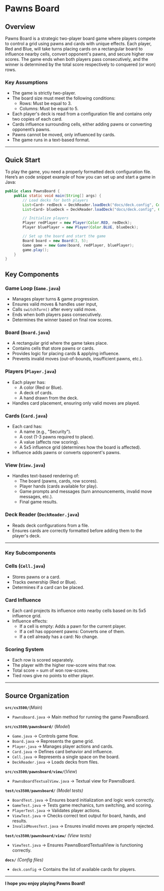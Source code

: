 # Pawns Board

## Overview
Pawns Board is a strategic two-player board game where players compete to control a grid using pawns and cards with unique effects. Each player, Red and Blue, will take turns placing cards on a rectangular board to influence nearby cells, convert opponent's pawns, and secure higher row scores. The game ends when both players pass consecutively, and the winner is determined by the total score respectively to conquered (or won) rows.

### **Key Assumptions**
- The game is strictly two-player.
- The board size must meet the following conditions:
  - Rows: Must be equal to 3.
  - Columns: Must be equal to 5.
- Each player's deck is read from a configuration file and contains only two copies of each card.
- Cards influence surrounding cells, either adding pawns or converting opponent’s pawns.
- Pawns cannot be moved, only influenced by cards.
- The game runs in a text-based format.

---

##  **Quick Start**
To play the game, you need a properly formatted deck configuration file. Here’s an code snippet example of how you can set up and start a game in Java:

```java
public class PawnsBoard {
    public static void main(String[] args) {
        // Load decks for both players
        List<Card> redDeck = DeckReader.loadDeck("docs/deck.config", Color.RED);
        List<Card> blueDeck = DeckReader.loadDeck("docs/deck.config", Color.BLUE);

        // Initialize players
        Player redPlayer = new Player(Color.RED, redDeck);
        Player bluePlayer = new Player(Color.BLUE, blueDeck);

        // Set up the board and start the game
        Board board = new Board(3, 5);
        Game game = new Game(board, redPlayer, bluePlayer);
        game.play();
    }
}
```

## **Key Components**

### **Game Loop (`Game.java`)**
- Manages player turns & game progression.
- Ensures valid moves & handles user input,
- Calls `switchTurn()` after every valid move.
- Ends when both players pass consecutively.
- Determines the winner based on final row scores.

### **Board (`Board.java`)**
- A rectangular grid where the game takes place.
- Contains cells that store pawns or cards.
- Provides logic for placing cards & applying influence.
- Prevents invalid moves (out-of-bounds, insufficient pawns, etc.).

### **Players (`Player.java`)**
- Each player has:
  - A color (Red or Blue).
  - A deck of cards.
  - A hand drawn from the deck.
- Handles card placement, ensuring only valid moves are played.

### **Cards (`Card.java`)**
- Each card has:
  - A name (e.g., "Security").
  - A cost (1-3 pawns required to place).
  - A value (affects row scoring).
  - A 5x5 influence grid (determines how the board is affected).
- Influence adds pawns or converts opponent's pawns.

### **View (`View.java`)**
- Handles text-based rendering of:
  - The board (pawns, cards, row scores).
  - Player hands (cards available for play).
  - Game prompts and messages (turn announcements, invalid move messages, etc.).
  - Final game results.

### **Deck Reader (`DeckReader.java`)**
- Reads deck configurations from a file.
- Ensures cards are correctly formatted before adding them to the player's deck.

---

### **Key Subcomponents**
### **Cells (`Cell.java`)**
- Stores pawns or a card.
- Tracks ownership (Red or Blue).
- Determines if a card can be placed.

### **Card Influence**
- Each card projects its influence onto nearby cells based on its 5x5 influence grid.
- Influence effects:
  - If a cell is empty: Adds a pawn for the current player.
  - If a cell has opponent pawns: Converts one of them.
  - If a cell already has a card: No change.

### **Scoring System**
- Each row is scored separately.
- The player with the higher row-score wins that row.
- Total score = sum of won row-scores.
- Tied rows give no points to either player.

---

## **Source Organization**
**`src/cs3500/`**(_Main_)
- `PawnsBoard.java` → Main method for running the game PawnsBoard.

**`src/cs3500/pawnsboard/`** (_Model_)
- `Game.java` → Controls game flow.
- `Board.java` → Represents the game grid.
- `Player.java` → Manages player actions and cards.
- `Card.java` → Defines card behavior and influence.
- `Cell.java` → Represents a single space on the board.
- `DeckReader.java` → Loads decks from files.

**`src/cs3500/pawnsboard/view/`**(_View_)
- `PawnsBoardTextualView.java` → Textual view for PawnsBoard.

**`test/cs3500/pawnsboard/`** *(Model tests)*
- `BoardTest.java` → Ensures board initialization and logic work correctly.
- `GameTest.java` → Tests game mechanics, turn switching, and scoring.
- `PlayerTest.java` → Validates player actions.
- `ViewTest.java` → Checks correct text output for board, hands, and results.
- `InvalidMovesTest.java` → Ensures invalid moves are properly rejected.

**`test/cs3500/pawnsboard/view/`** *(View tests)*
- `ViewTest.java` → Ensures PawnsBoardTextualView is functioning correctly.

**`docs/`** *(Config files)*
- `deck.config` → Contains the list of available cards for players.

---

**I hope you enjoy playing Pawns Board!**
